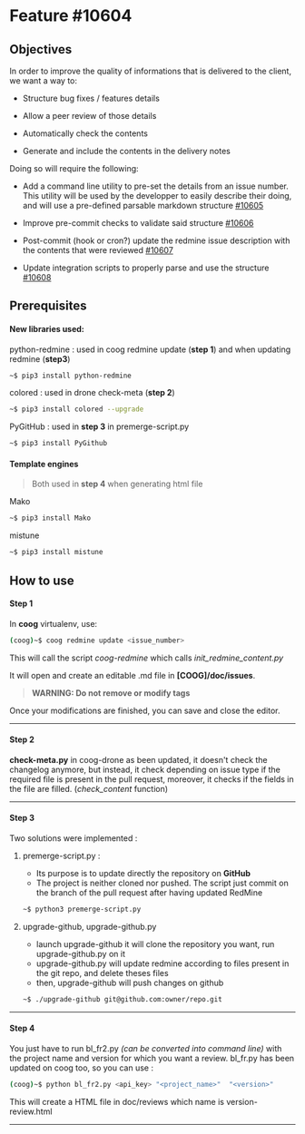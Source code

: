 
# Feature #10604

## Objectives

  

In order to improve the quality of informations that is delivered to the client, we want a way to:

  

- Structure bug fixes / features details

- Allow a peer review of those details

- Automatically check the contents

- Generate and include the contents in the delivery notes

  

Doing so will require the following:

  

- Add a command line utility to pre-set the details from an issue number. This utility will be used by the developper to easily describe their doing, and will use a pre-defined parsable markdown structure [#10605](https://support.coopengo.com/issues/10605)

- Improve pre-commit checks to validate said structure [#10606](https://support.coopengo.com/issues/10606)

- Post-commit (hook or cron?) update the redmine issue description with the contents that were reviewed [#10607](https://support.coopengo.com/issues/10607  "Task: Update redmine descriptions according to contents of #10605 (A traiter)")

- Update integration scripts to properly parse and use the structure [#10608](https://support.coopengo.com/issues/10608  "Task: Update delivery slip generation for 10604 (A traiter)")

  
  

## Prerequisites

  

#### New libraries used:

python-redmine : used in coog redmine update (**step 1**) and when updating redmine (**step3**)
```bash
~$ pip3 install python-redmine
```
colored : used in drone check-meta (**step 2**)
```bash
~$ pip3 install colored --upgrade
```
PyGitHub : used in **step 3** in premerge-script.py
```bash
~$ pip3 install PyGithub 
```
#### Template engines
> Both used in **step 4** when generating html file

Mako 

```bash
~$ pip3 install Mako
```

mistune

```bash
~$ pip3 install mistune
```
  

## How to use

#### Step 1

In **coog** virtualenv, use:

```bash
(coog)~$ coog redmine update <issue_number>
```
This will call the script *coog-redmine* which calls *init_redmine_content.py*

It will open and create an editable .md file in **[COOG]/doc/issues**.

>**WARNING: Do not remove or modify tags**

Once your modifications are finished, you can save and close the editor.

----

#### Step 2

**check-meta.py** in coog-drone as been updated, it doesn't check the changelog anymore, but instead, it check depending on issue type if the required file is present in the pull request, moreover, it checks if the fields in the file are filled. (*check_content* function)

  ----

#### Step 3

Two solutions were implemented : 
1. premerge-script.py : 
	* Its purpose is to update directly the repository on **GitHub** 
	* The project is neither cloned nor pushed. The script just commit on the branch of the pull request after having updated RedMine
	```bash
	~$ python3 premerge-script.py
	```
2. upgrade-github, upgrade-github.py
	* launch upgrade-github it will clone the repository you want, run upgrade-github.py on it
	* upgrade-github.py will update redmine according to files present in the git repo, and delete theses files
	* then, upgrade-github will push changes on github 
		
	```bash
	~$ ./upgrade-github git@github.com:owner/repo.git
	```


  ----
#### Step 4

You just have to run bl_fr2.py *(can be converted into command line)* with the project name and version for which you want a review.
bl_fr.py has been updated on coog too, so you can use : 
```bash
(coog)~$ python bl_fr2.py <api_key> "<project_name>"  "<version>"
```

This will create a HTML file in doc/reviews which name is version-review.html

----